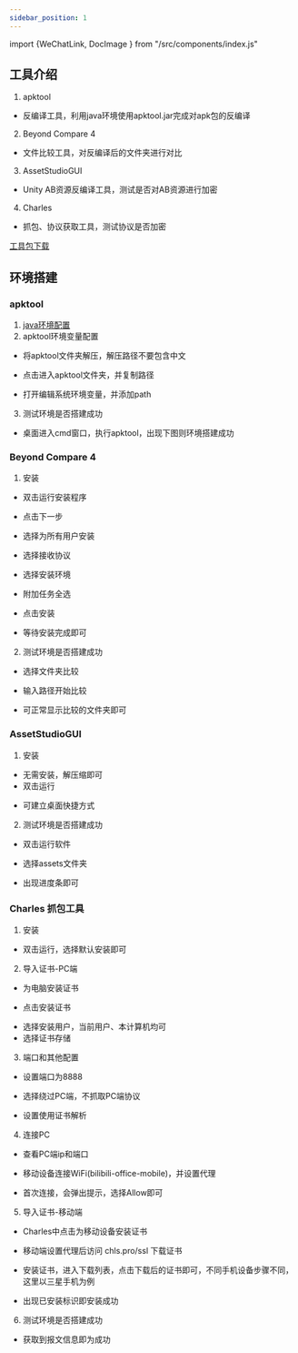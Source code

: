 ```yaml
---
sidebar_position: 1
---
```


import {WeChatLink, DocImage } from "/src/components/index.js"

## 工具介绍

1. apktool

- 反编译工具，利用java环境使用apktool.jar完成对apk包的反编译

2. Beyond Compare 4

- 文件比较工具，对反编译后的文件夹进行对比

3. AssetStudioGUI

- Unity AB资源反编译工具，测试是否对AB资源进行加密

4. Charles 

- 抓包、协议获取工具，测试协议是否加密

[工具包下载](https://qaq.com/static/public/safe/%E5%AE%89%E5%85%A8%E6%B5%8B%E8%AF%95%E5%B7%A5%E5%85%B7v1.1.zip?download=true)   

## 环境搭建

### apktool

1. [java环境配置](https://www.runoob.com/java/java-environment-setup.html)
2. apktool环境变量配置

* 将apktool文件夹解压，解压路径不要包含中文

<DocImage src='ace/image-20220920104355850.png'></DocImage>

* 点击进入apktool文件夹，并复制路径

<DocImage src='ace/image-20220920104454222.png'></DocImage>

- 打开编辑系统环境变量，并添加path

<DocImage src='ace/image-20220920104642147.png'></DocImage>

3. 测试环境是否搭建成功

- 桌面进入cmd窗口，执行apktool，出现下图则环境搭建成功

<DocImage src='ace/image-20220920105021667.png'></DocImage>

### Beyond Compare 4

1. 安装

- 双击运行安装程序

<DocImage src='ace/image-20220920110219691.png'></DocImage>

- 点击下一步

<DocImage src='ace/image-20220920110653981.png'></DocImage>

- 选择为所有用户安装

<DocImage src='ace/image-20220920110731400.png'></DocImage>

- 选择接收协议

<DocImage src='ace/image-20220920110816297.png'></DocImage>

- 选择安装环境

<DocImage src='ace/image-20220920110853491.png'></DocImage>

- 附加任务全选

<DocImage src='ace/image-20220920110912840.png'></DocImage>

- 点击安装

<DocImage src='ace/image-20220920110954151.png'></DocImage>

- 等待安装完成即可

<DocImage src='ace/image-20220920111038995.png'></DocImage>

<DocImage src='ace/image-20220920111102375.png'></DocImage>

2. 测试环境是否搭建成功

- 选择文件夹比较

<DocImage src='ace/image-20220920111515316.png'></DocImage>

- 输入路径开始比较

<DocImage src='ace/image-20220920111948802.png'></DocImage>

- 可正常显示比较的文件夹即可

### AssetStudioGUI

1. 安装

- 无需安装，解压缩即可
- 双击运行

<DocImage src='ace/image-20220920114500871.png'></DocImage>

- 可建立桌面快捷方式

<DocImage src='ace/image-20220920114731909.png'></DocImage>

2. 测试环境是否搭建成功

- 双击运行软件

- 选择assets文件夹

<DocImage src='ace/image-20220920115337542.png'></DocImage>

<DocImage src='ace/image-20220920115415061.png'></DocImage>

- 出现进度条即可

<DocImage src='ace/image-20220920115453599.png'></DocImage>

### Charles 抓包工具

1. 安装

- 双击运行，选择默认安装即可

<DocImage src='ace/image-20220920140817120.png'></DocImage>

2. 导入证书-PC端

- 为电脑安装证书

<DocImage src='ace/image-20220920141221921.png'></DocImage>

- 点击安装证书

<DocImage src='ace/image-20220920141312652.png'></DocImage>

- 选择安装用户，当前用户、本计算机均可
- 选择证书存储

<DocImage src='ace/image-20220920141541536.png'></DocImage>

3. 端口和其他配置

- 设置端口为8888

<DocImage src='ace/image-20220920143823694.png'></DocImage>

<DocImage src='ace/image-20220920143906811.png'></DocImage>

- 选择绕过PC端，不抓取PC端协议

<DocImage src='ace/image-20220920151707540.png'></DocImage>

- 设置使用证书解析<a id="sslpro"></a>

<DocImage src='ace/image-20220920151902522.png'></DocImage>

<DocImage src='ace/image-20220920152114664.png'></DocImage>

4. 连接PC

- 查看PC端ip和端口

<DocImage src='ace/image-20220920144218734.png'></DocImage>

- 移动设备连接WiFi(bilibili-office-mobile)，并设置代理

<DocImage src='ace/image-20220920144727120.png'></DocImage>

- 首次连接，会弹出提示，选择Allow即可

<DocImage src='ace/image-20220920145128426.png'></DocImage>

5. 导入证书-移动端

- Charles中点击为移动设备安装证书

<DocImage src='ace/image-20220920143042044.png'></DocImage>

<DocImage src='ace/image-20220920143055277.png'></DocImage>

- 移动端设置代理后访问 chls.pro/ssl 下载证书

<DocImage src='ace/image-20220920150129333.png'></DocImage>

<DocImage src='ace/image-20220920150145315.png'></DocImage>

- 安装证书，进入下载列表，点击下载后的证书即可，不同手机设备步骤不同，这里以三星手机为例

<DocImage src='ace/image-20220920150356148.png'></DocImage>

- 出现已安装标识即安装成功

<DocImage src='ace/image-20220920150451462.png'></DocImage>

6. 测试环境是否搭建成功

- 获取到报文信息即为成功

<DocImage src='ace/image-20220920152246867.png'></DocImage>

